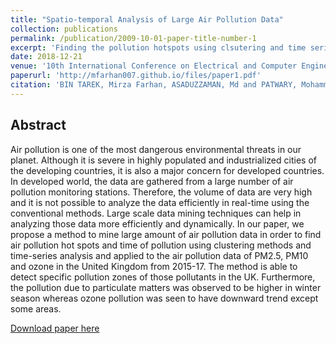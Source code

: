 ```yaml
---
title: "Spatio-temporal Analysis of Large Air Pollution Data"
collection: publications
permalink: /publication/2009-10-01-paper-title-number-1
excerpt: 'Finding the pollution hotspots using clsutering and time series analysis'
date: 2018-12-21
venue: '10th International Conference on Electrical and Computer Engineering (ICECE 2018)'
paperurl: 'http://mfarhan007.github.io/files/paper1.pdf'
citation: 'BIN TAREK, Mirza Farhan, ASADUZZAMAN, Md and PATWARY, Mohammad (2018) <i>Spatio-Temporal Analysis of Large Air Pollution Data.</i> In: 10th International Conference on Electrical and Computer Engineering (ICECE 2018). IEEE. (In Press)'
---
```

## Abstract
Air pollution is one of the most dangerous environmental threats in our planet. Although it is severe in highly populated and industrialized cities of the developing countries, it is also a major concern for developed countries. In developed world, the data are gathered from a large number of air pollution monitoring stations. Therefore, the volume of data are very high and it is not possible to analyze the data efficiently in real-time using the conventional methods. Large scale data mining techniques can help in analyzing those data more efficiently and dynamically. In our paper, we propose a method to mine large amount of air pollution data in order to find air pollution hot spots and time of pollution using clustering methods and time-series analysis and applied to the air pollution data of PM2.5, PM10 and ozone in the United Kingdom from 2015-17. The method is able to detect specific pollution zones of those pollutants in the UK. Furthermore, the pollution due to particulate matters was observed to be higher in winter season whereas ozone pollution was seen to have downward trend except some areas.

[Download paper here](http://academicpages.github.io/files/paper1.pdf)
